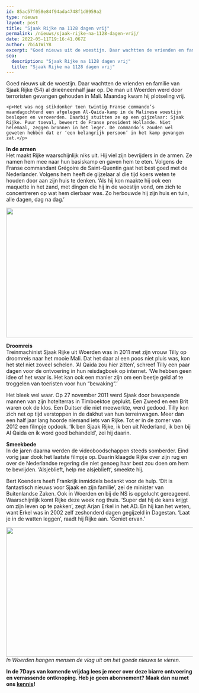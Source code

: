 ```yaml
---
id: 85ac57f058e84f94ada4748f1d8959a2
type: nieuws
layout: post
title: "Sjaak Rijke na 1128 dagen vrij"
permalink: /nieuws/sjaak-rijke-na-1128-dagen-vrij/
date: 2022-05-11T19:16:41.067Z
author: 7biA1WiYB
excerpt: "Goed nieuws uit de woestijn. Daar wachtten de vrienden en familie van Sjaak Rijke (54) al drieëneenhalf jaar op. De man uit Woerden werd door terroristen gevangen gehouden in Mali. Maandag kwam hij plotseling vrij.   "
seo:
  description: "Sjaak Rijke na 1128 dagen vrij"
  title: "Sjaak Rijke na 1128 dagen vrij"
---
```

Goed nieuws uit de woestijn. Daar wachtten de vrienden en familie van Sjaak Rijke (54) al drieëneenhalf jaar op. De man uit Woerden werd door terroristen gevangen gehouden in Mali. Maandag kwam hij plotseling vrij.   

    <p>Het was nog stikdonker toen twintig Franse commando’s maandagochtend een afgelegen Al-Qaida-kamp in de Malinese woestijn beslopen en veroverden. Daarbij stuitten ze op een gijzelaar: Sjaak Rijke. Puur toeval, beweert de Franse president Hollande. Niet helemaal, zeggen bronnen in het leger. De commando’s zouden wel geweten hebben dat er ‘een belangrijk persoon’ in het kamp gevangen zat.</p>
<p><strong>In de armen</strong><br>Het maakt Rijke waarschijnlijk niks uit. Hij viel zijn bevrijders in de armen. Ze namen hem mee naar hun basiskamp en gaven hem te eten. Volgens de Franse commandant Grégoire de Saint-Quentin gaat het best goed met de Nederlander. Volgens hem heeft de gijzelaar al die tijd koers weten te houden door aan zijn huis te denken. ‘Als hij kon maakte hij ook een maquette in het zand, met dingen die hij in de woestijn vond, om zich te concentreren op wat hem dierbaar was. Zo herbouwde hij zijn huis en tuin, alle dagen, dag na dag.’</p>
<p><div class="media media-element-container media-default"><div id="file-2479" class="file file-image file-image-jpeg">

        
  
  <div class="content">
    <img title="Foto: AFP" height="350" width="850" class="media-element file-default" src="https://7dagen.netlify.app/sites/default/files/sjaak.jpg" alt="">  </div>

  
</div>
</div>
<p><strong>Droomreis</strong><br>Treinmachinist Sjaak Rijke uit Woerden was in 2011 met zijn vrouw Tilly op droomreis naar het mooie Mali. Dat het daar al een poos niet pluis was, kon het stel niet zoveel schelen. ‘Al Qaida zou hier zitten’, schreef Tilly een paar dagen voor de ontvoering in hun reisdagboek op internet. ‘We hebben geen idee of het waar is. Het kan ook een manier zijn om een beetje geld af te troggelen van toeristen voor hun “bewaking”.’</p>
<p>Het bleek wel waar. Op 27 november 2011 werd Sjaak door bewapende mannen van zijn hotelterras in Timboektoe geplukt. Een Zweed en een Brit waren ook de klos. Een Duitser die niet meewerkte, werd gedood. Tilly kon zich net op tijd verstoppen in de dakhut van hun terreinwagen. Meer dan een half jaar lang hoorde niemand iets van Rijke. Tot er in de zomer van 2012 een filmpje opdook. ‘Ik ben Sjaak Rijke, ik ben uit Nederland, ik ben bij Al Qaida en ik word goed behandeld’, zei hij daarin.</p>
<p><strong>Smeekbede</strong><br>In de jaren daarna werden de videoboodschappen steeds somberder. Eind vorig jaar dook het laatste filmpje op. Daarin klaagde Rijke over zijn rug en over de Nederlandse regering die niet genoeg haar best zou doen om hem te bevrijden. ‘Alsjeblieft, help me alsjeblieft’, smeekte hij.</p>
<p>Bert Koenders heeft Frankrijk inmiddels bedankt voor de hulp. ‘Dit is fantastisch nieuws voor Sjaak en zijn familie’, zei de minister van Buitenlandse Zaken. Ook in Woerden en bij de NS is opgelucht gereageerd. Waarschijnlijk komt Rijke deze week nog thuis. ‘Super dat hij de kans krijgt om zijn leven op te pakken’, zegt Arjan Erkel in het AD. En hij kan het weten, want Erkel was in 2002 zelf zeshonderd dagen gegijzeld in Dagestan. ‘Laat je in de watten leggen’, raadt hij Rijke aan. ‘Geniet ervan.’</p>
<p><div class="media media-element-container media-default"><div id="file-2480" class="file file-image file-image-jpeg">

        
  
  <div class="content">
    <img title="Foto: ANP" height="350" width="850" class="media-element file-default" src="https://7dagen.netlify.app/sites/default/files/vlaggen.jpg" alt="">  </div>

  
</div>
</div><em>In Woerden hangen mensen de vlag uit om het goede nieuws te vieren.</em>
<p><strong>In de 7Days van komende vrijdag lees je meer over deze biarre ontvoering en verrassende ontknoping. Heb je geen abonnement? Maak dan nu met ons <a href="https://abonneren.sevendays.nl/abonneren/abonnementen/al/kennismaken2/">kennis</a>!</strong></p>  
